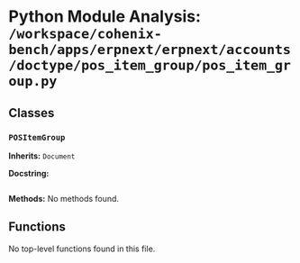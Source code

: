 # Python Module Analysis: `/workspace/cohenix-bench/apps/erpnext/erpnext/accounts/doctype/pos_item_group/pos_item_group.py`

## Classes

### `POSItemGroup`
**Inherits:** `Document`


**Docstring:**
```

```

**Methods:**
No methods found.




## Functions

No top-level functions found in this file.
